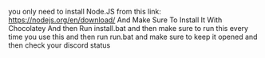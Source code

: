 you only need to install Node.JS from this link: https://nodejs.org/en/download/ And Make Sure To Install It With Chocolatey And then Run install.bat and then make sure to run this every time you use this and then run run.bat and make sure to keep it opened and then check your discord status
